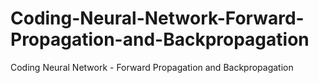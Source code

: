 # Coding-Neural-Network-Forward-Propagation-and-Backpropagation
Coding Neural Network - Forward Propagation and Backpropagation
